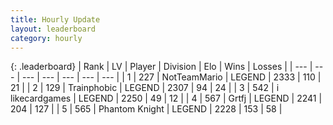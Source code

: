 ```yaml
---
title: Hourly Update
layout: leaderboard
category: hourly
---
```


{: .leaderboard}
| Rank | LV | Player | Division | Elo | Wins | Losses |
| --- | --- | --- | --- | --- | --- | --- |
| <span data-change="0">1</span> | 227 | <span title="ID: 195293">NotTeamMario</span> | LEGEND | <span data-change="5">2333</span> | <span data-change="1">110</span> | <span data-change="0">21</span> |
| <span data-change="0">2</span> | 129 | <span title="ID: 744981">Trainphobic</span> | LEGEND | <span data-change="0">2307</span> | <span data-change="0">94</span> | <span data-change="0">24</span> |
| <span data-change="0">3</span> | 542 | <span title="ID: 700593">i likecardgames</span> | LEGEND | <span data-change="0">2250</span> | <span data-change="0">49</span> | <span data-change="0">12</span> |
| <span data-change="0">4</span> | 567 | <span title="ID: 742306">Grtfj</span> | LEGEND | <span data-change="0">2241</span> | <span data-change="0">204</span> | <span data-change="0">127</span> |
| <span data-change="0">5</span> | 565 | <span title="ID: 742939">Phantom Knight</span> | LEGEND | <span data-change="0">2228</span> | <span data-change="0">153</span> | <span data-change="0">58</span> |